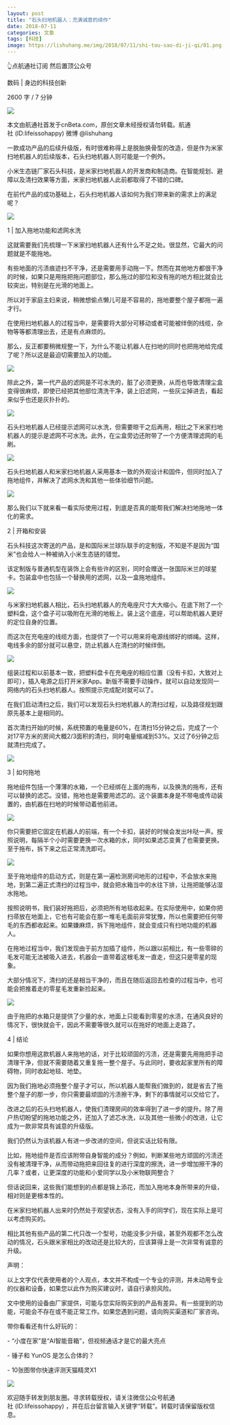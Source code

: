 ```yaml
---
layout: post
title: "石头扫地机器人：充满诚意的续作"
date: 2018-07-11
categories: 文章
tags: [科技]
image: https://lishuhang.me/img/2018/07/11/shi-tou-sao-di-ji-qi/01.png
---
```


👆点航通社订阅 然后置顶公众号

数码 | 身边的科技创新

2600 字 / 7 分钟

![](https://mmbiz.qpic.cn/mmbiz_jpg/AdRKyBVLoHLDJRYdbFdxrofKpYXar0icEaq7PkHSrOZKN6FEmxc5YJdb57pH9nWXVxDjicEKthTwbibde7mpvNAXQ/640?wx_fmt=jpeg)

本文由航通社首发于cnBeta.com，原创文章未经授权请勿转载。航通社 (ID:lifeissohappy) 微博 @lishuhang

一款成功产品的后续升级版，有时很难称得上是脱胎换骨型的改造，但是作为米家扫地机器人的后续版本，石头扫地机器人则可能是一个例外。

小米生态链厂家石头科技，是米家扫地机器人的开发商和制造商。在智能规划、避障以及清扫效果等方面，米家扫地机器人此前都取得了不错的口碑。

在前代产品的成功基础上，石头扫地机器人该如何为我们带来新的需求上的满足呢？

![](https://lishuhang.me/img/2018/07/11/shi-tou-sao-di-ji-qi/01.png)

1 | 加入拖地功能和滤网水洗

这就需要我们先梳理一下米家扫地机器人还有什么不足之处。很显然，它最大的问题就是不能拖地。

有些地面的污渍痕迹扫不干净，还是需要用手动拖一下。然而在其他地方都很干净的时候，如果只是用拖把拖问题部位，那么拖过的部位和没有拖的地方相比就会比较突出，特别是在光滑的地面上。

所以对于家庭主妇来说，稍微想偷点懒儿可是不容易的，拖地要整个屋子都拖一遍才行。

在使用扫地机器人的过程当中，是需要将大部分可移动或者可能被绊倒的线缆，杂物等等都清理出去，还是有点麻烦的。

那么，反正都要稍微规整一下，为什么不能让机器人在扫地的同时也把拖地给完成了呢？所以这是最迫切需要加入的功能。

![](https://lishuhang.me/img/2018/07/11/shi-tou-sao-di-ji-qi/02.png)

除此之外，第一代产品的滤网是不可水洗的，脏了必须更换，从而也导致清理尘盒变得很麻烦，即使已经把其他部位清洗干净，装上旧滤网，一些灰尘掉进去，看起来似乎也还是灰扑扑的。

![](https://lishuhang.me/img/2018/07/11/shi-tou-sao-di-ji-qi/03.png)

石头扫地机器人已经提示滤网可以水洗，但需要晾干之后再用，相比之下米家扫地机器人的提示是滤网不可水洗。此外，在尘盒旁边还附带了一个方便清理滤网的毛刷。

![](https://lishuhang.me/img/2018/07/11/shi-tou-sao-di-ji-qi/04.png)

石头扫地机器人和米家扫地机器人采用基本一致的外观设计和固件，但同时加入了拖地组件，并解决了滤网水洗和其他一些体验细节问题。

![](https://lishuhang.me/img/2018/07/11/shi-tou-sao-di-ji-qi/05.png)

那么我们以下就来看一看实际使用过程，到底是否真的能帮我们解决扫地拖地一体化的需求。

2 | 开箱和安装

石头科技这次寄送的产品，是和国际米兰球队联手的定制版，不知是不是因为“国米”也会给人一种被纳入小米生态链的错觉。

该定制版与普通机型在装饰上会有些许的区别，同时会赠送一张国际米兰的球星卡。包装盒中也包括一个替换用的滤网，以及一盒拖地组件。

![](https://lishuhang.me/img/2018/07/11/shi-tou-sao-di-ji-qi/06.png)

与米家扫地机器人相比，石头扫地机器人的充电座尺寸大大缩小。在底下附了一个塑料盘，这个盘子可以吸附在光滑的地板上。装上这个底座，可以帮助机器人更好的定位自身的位置。

而这次在充电座的线缆方面，也提供了一个可以用来将电源线绑好的绑绳。这样，电线多余的部分就可以悬空，防止机器人在清扫的时候绊倒。

![](https://lishuhang.me/img/2018/07/11/shi-tou-sao-di-ji-qi/07.png)

组装过程和以前基本一致，把塑料盘卡在充电座的相应位置（没有卡扣，大致对上即可），插入电源之后打开米家App。新版不需要手动操作，就可以自动发现同一网络内的石头扫地机器人。按照提示完成配对就可以了。

在我们启动清扫之后，我们可以发现石头扫地机器人的清扫过程，以及路径规划跟原先基本上是相同的。

首次清扫开始的时候，系统预置的电量是60%，在清扫15分钟之后，完成了一个对17平方米的房间大概2/3面积的清扫，同时电量缩减到53%。又过了6分钟之后就清扫完成了。

![](https://lishuhang.me/img/2018/07/11/shi-tou-sao-di-ji-qi/08.png)

3 | 如何拖地

拖地组件包括一个薄薄的水箱，一个已经绑在上面的拖布，以及换洗的拖布，还有可以替换的滤芯。没错，拖地也是需要用滤芯的。这个装置本身是不带电或传动装置的，由机器在扫地的时候带动着他前进。

![](https://lishuhang.me/img/2018/07/11/shi-tou-sao-di-ji-qi/09.png)

你只需要把它固定在机器人的前端，有一个卡扣，装好的时候会发出咔哒一声。按照说明，每隔半个小时需要更换一次水箱的水，同时如果滤芯变黄了也需要更换。至于拖布，拆下来之后正常清洗即可。

![](https://lishuhang.me/img/2018/07/11/shi-tou-sao-di-ji-qi/10.png)

至于拖地组件的启动方式，则是在第一遍检测房间地形的过程中，不会放水来拖地，到第二遍正式清扫的过程当中，就会把水箱当中的水往下排，让拖把能够沾湿水拖地。

按照说明书，我们装好拖把后，必须把所有地毯收起来。在实际使用中，如果你把扫帚放在地面上，它也有可能会在那一堆毛毛面前非常犹豫，所以也需要把任何带毛的东西都收起来。如果嫌麻烦，拆下拖地组件，就会变成只有扫地功能的机器人。

在拖地过程当中，我们发现由于前方加插了组件，所以跟以前相比，有一些零碎的毛发可能无法被吸入进去，机器会一直带着这根毛发一直走，但这只是零星的现象。

大部分情况下，清扫的还是相当干净的，而且在随后返回去检查的过程当中，也可能会把推着走的零星毛发重新捡起来。

![](https://lishuhang.me/img/2018/07/11/shi-tou-sao-di-ji-qi/11.png)

由于拖把的水箱只是提供了少量的水，地面上只能看到零星的水渍，在通风良好的情况下，很快就会干，因此不需要等很久就可以在拖好的地面上走路了。

4 | 结论

如果你想用这款机器人来拖地的话，对于比较顽固的污渍，还是需要先用拖把手动清理干净，但就不需要随着又重复拖一整个屋子。与此同时，要收起家里所有的障碍物，同时收起地毯、地垫。

因为我们拖地必须拖整个屋子才可以，所以机器人能帮我们做到的，就是省去了拖整个屋子的那一步，你只需要最顽固的污渍擦干净，剩下的事情就可以交给它了。

改进之后的石头扫地机器人，使我们清理房间的效率得到了进一步的提升。除了用户热切盼望的拖地功能之外，还加入了滤芯水洗，以及其他一些微小的改进，让它成为一款非常具有诚意的升级版。

我们仍然认为该机器人有进一步改进的空间，但说实话比较有限。

比如，拖地组件是否应该附带自身智能的成分？例如，判断某些地方顽固的污渍还没有被清理干净，从而带动拖把来回往复的进行深度的擦洗，进一步增加擦干净的几率？或者，让更深度的功能和小爱同学以及小米物联网整合？

但话说回来，这些我们能想到的点都是锦上添花，而加入拖地本身所带来的升级，相对则是更根本性的。

在米家扫地机器人出来时仍然处于观望状态，没有入手的同学们，现在实际上是可以考虑购买的。

相比其他有些产品的第二代只改一个型号，功能没多少升级，甚至外观都不怎么改动的情况，石头跟米家相比的改动还是比较大的，应该算得上是一次非常有诚意的升级。

声明：

以上文字仅代表使用者的个人观点，本文并不构成一个专业的评测，并未动用专业的仪器和设备，如果您以此作为购买建议时，请自行承担风险。

文中使用的设备由厂家提供，可能与您实际购买到的产品有差异。有一些提到的功能，可能会不存在或不能正常工作。如果您遇到问题，请向购买渠道和厂家咨询。

带你看看还有什么好玩的：

- “小度在家”是“AI智能音箱”，但视频通话才是它的最大亮点

- 锤子和 YunOS 是怎么合体的？

- 10张图带你快速评测天猫精灵X1

![](https://lishuhang.me/img/2018/07/11/shi-tou-sao-di-ji-qi/12.png)

欢迎随手转发到朋友圈。寻求转载授权，请关注微信公众号航通社 (ID:lifeissohappy) ，并在后台留言输入关键字“转载”。转载时请保留版权信息。